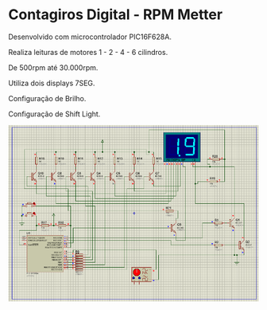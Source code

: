 # Contagiros Digital - RPM Metter

Desenvolvido com microcontrolador PIC16F628A.

Realiza leituras de motores 1 - 2 - 4 - 6 cilindros.

De 500rpm até 30.000rpm.

Utiliza dois displays 7SEG.

Configuração de Brilho.

Configuração de Shift Light.

![Screenshot](Circuito.png)
